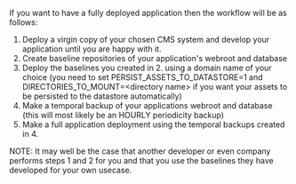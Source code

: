 If you want to have a fully deployed application then the workflow will be as follows:

1. Deploy a virgin copy of your chosen CMS system and develop your application until you are happy with it.
2. Create baseline repositories of your application's webroot and database
3. Deploy the baselines you created in 2. using a domain name of your choice (you need to set PERSIST_ASSETS_TO_DATASTORE=1 and DIRECTORIES_TO_MOUNT=\<directory name\> if you want your assets to be persisted to the datastore automatically)
4. Make a temporal backup of your applications webroot and database (this will most likely be an HOURLY periodicity backup)
5. Make a full application deployment using the temporal backups created in 4.

NOTE: It may well be the case that another developer or even company performs steps 1 and 2 for you and that you use the baselines they have developed for your own usecase. 
